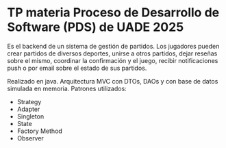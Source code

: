 # TP materia Proceso de Desarrollo de Software (PDS) de UADE 2025

Es el backend de un sistema de gestión de partidos. Los jugadores pueden crear partidos de diversos deportes, unirse a otros partidos, dejar reseñas sobre el mismo, coordinar la confirmación y el juego, recibir notificaciones push o por email sobre el estado de sus partidos.

Realizado en java. 
Arquitectura MVC con DTOs, DAOs y con base de datos simulada en memoria.
Patrones utilizados: 
- Strategy
- Adapter
- Singleton
- State
- Factory Method
- Observer
